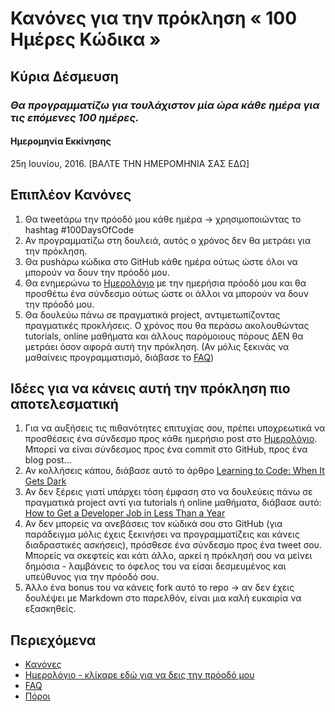 # Κανόνες για την πρόκληση « 100 Ημέρες Κώδικα »

## Κύρια Δέσμευση
### *Θα προγραμματίζω για τουλάχιστον μία ώρα κάθε ημέρα για τις επόμενες 100 ημέρες.*

#### Ημερομηνία Εκκίνησης
25η Ιουνίου, 2016. [ΒΑΛΤΕ ΤΗΝ ΗΜΕΡΟΜΗΝΙΑ ΣΑΣ ΕΔΩ]

## Επιπλέον Κανόνες
1. Θα tweetάρω την πρόοδό μου κάθε ημέρα -> χρησιμοποιώντας το hashtag #100DaysOfCode
2. Αν προγραμματίζω στη δουλειά, αυτός ο χρόνος δεν θα μετράει για την πρόκληση.
3. Θα pushάρω κώδικα στο GitHub κάθε ημέρα ούτως ώστε όλοι να μπορούν να δουν την πρόοδό μου.
4. Θα ενημερώνω το [Ημερολόγιο](log-el.md) με την ημερήσια πρόοδό μου και θα προσθέτω ένα σύνδεσμο ούτως ώστε οι άλλοι να μπορούν να δουν την πρόοδό μου.
5. Θα δουλεύω πάνω σε πραγματικά project, αντιμετωπίζοντας πραγματικές προκλήσεις. Ο χρόνος που θα περάσω ακολουθώντας tutorials, online μαθήματα και άλλους παρόμοιους πόρους ΔΕΝ θα μετράει όσον αφορά αυτή την πρόκληση. (Αν μόλις ξεκινάς να μαθαίνεις προγραμματισμό, διάβασε το [FAQ](FAQ.md))


## Ιδέες για να κάνεις αυτή την πρόκληση πιο αποτελεσματική
1. Για να αυξήσεις τις πιθανότητες επιτυχίας σου, πρέπει υποχρεωτικά να προσθέσεις ένα σύνδεσμο προς κάθε ημερήσιο post στο [Ημερολόγιο](log-el.md). Μπορεί να είναι σύνδεσμος προς ένα commit στο GitHub, προς ένα blog post...
2. Αν κολλήσεις κάπου, διάβασε αυτό το άρθρο [Learning to Code: When It Gets Dark](https://medium.freecodecamp.com/learning-to-code-when-it-gets-dark-e485edfb58fd)
3. Αν δεν ξέρεις γιατί υπάρχει τόση έμφαση στο να δουλεύεις πάνω σε πραγματικά project αντί για tutorials ή online μαθήματα, διάβασε αυτό: [How to Get a Developer Job in Less Than a Year](https://medium.freecodecamp.com/how-to-get-a-developer-job-in-less-than-a-year-c27bbfe71645)
4. Αν δεν μπορείς να ανεβάσεις τον κώδικά σου στο GitHub (για παράδειγμα μόλις έχεις ξεκινήσει να προγραμματίζεις και κάνεις διαδραστικές ασκήσεις), πρόσθεσε ένα σύνδεσμο προς ένα tweet σου. Μπορείς να σκεφτείς και κάτι άλλο, αρκεί η πρόκλησή σου να μείνει δημόσια - λαμβάνεις το όφελος του να είσαι δεσμευμένος και υπεύθυνος για την πρόοδό σου.
5. Άλλο ένα bonus του να κάνεις fork αυτό το repo -> αν δεν έχεις δουλέψει με Markdown στο παρελθόν, είναι μια καλή ευκαιρία να εξασκηθείς.

## Περιεχόμενα
* [Κανόνες](rules-el.md)
* [Ημερολόγιο - κλίκαρε εδώ για να δεις την πρόοδό μου](log-el.md)
* [FAQ](FAQ-el.md)
* [Πόροι](resources-el.md)
